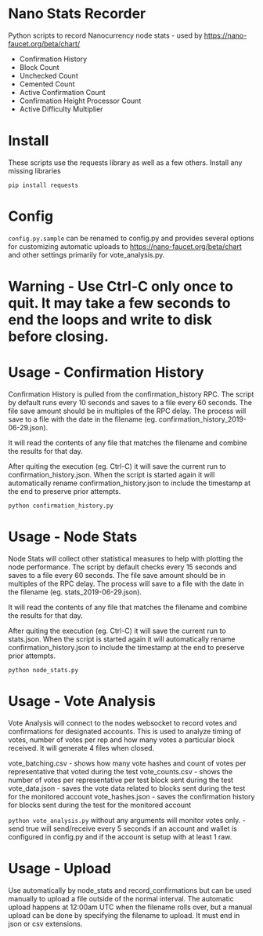 # Nano Stats Recorder
Python scripts to record Nanocurrency node stats - used by https://nano-faucet.org/beta/chart/
- Confirmation History
- Block Count
- Unchecked Count
- Cemented Count
- Active Confirmation Count
- Confirmation Height Processor Count
- Active Difficulty Multiplier

# Install
These scripts use the requests library as well as a few others. Install any missing libraries 

`pip install requests`

# Config
`config.py.sample` can be renamed to config.py and provides several options for customizing automatic uploads to https://nano-faucet.org/beta/chart and other settings primarily for vote_analysis.py.

# Warning - Use Ctrl-C only once to quit.  It may take a few seconds to end the loops and write to disk before closing.

# Usage - Confirmation History
Confirmation History is pulled from the confirmation_history RPC.  The script by default runs every 10 seconds and saves to a file every 60 seconds.  The file save amount should be in multiples of the RPC delay.  The process will save to a file with the date in the filename (eg. confirmation_history_2019-06-29.json).

It will read the contents of any file that matches the filename and combine the results for that day.

After quiting the execution (eg. Ctrl-C) it will save the current run to confirmation_history.json.  When the script is started again it will automatically rename confirmation_history.json to include the timestamp at the end to preserve prior attempts.

`python confirmation_history.py`

# Usage - Node Stats
Node Stats will collect other statistical measures to help with plotting the node performance.  The script by default checks every 15 seconds and saves to a file every 60 seconds.  The file save amount should be in multiples of the RPC delay.  The process will save to a file with the date in the filename (eg. stats_2019-06-29.json).

It will read the contents of any file that matches the filename and combine the results for that day.

After quiting the execution (eg. Ctrl-C) it will save the current run to stats.json.  When the script is started again it will automatically rename confirmation_history.json to include the timestamp at the end to preserve prior attempts.

`python node_stats.py`

# Usage - Vote Analysis
Vote Analysis will connect to the nodes websocket to record votes and confirmations for designated accounts.  This is used to analyze timing of votes, number of votes per rep and how many votes a particular block received.  It will generate 4 files when closed.

vote_batching.csv - shows how many vote hashes and count of votes per representative that voted during the test
vote_counts.csv - shows the number of votes per representative per test block sent during the test
vote_data.json - saves the vote data related to blocks sent during the test for the monitored account
vote_hashes.json - saves the confirmation history for blocks sent during the test for the monitored account

`python vote_analysis.py` without any arguments will monitor votes only.  -send true will send/receive every 5 seconds if an account and wallet is configured in config.py and if the account is setup with at least 1 raw.

# Usage - Upload
Use automatically by node_stats and record_confirmations but can be used manually to upload a file outside of the normal interval.  The automatic upload happens at 12:00am UTC when the filename rolls over, but a manual upload can be done by specifying the filename to upload.  It must end in json or csv extensions.
